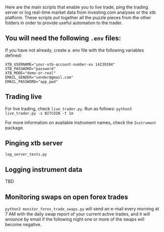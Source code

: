 Here are the main scripts that enable you to live trade, ping the trading server or log real-time market data from investing.com analyses or the xtb platform. These scripts put together all the puzzle pieces from the other folders in order to provide useful automation to the trader.

## You will need the following `.env` files:


If you have not already, create a .env file
with the following variables defined:

```.env
XTB_USERNAME="your-xtb-account-number-ex 14239204"
XTB_PASSWORD="password"
XTB_MODE="demo-or-real"
EMAIL_SENDER="sender@gmail.com"
EMAIL_PASSWORD="app_pwd"
```

## Trading live
For live trading, check `live_trader.py`. Run as follows:
`python3 live_trader.py -s BITCOIN -t 1m`

For more information on available instrument names, check the `Instrument` package.

## Pinging xtb server
`log_server_tests.py`

## Logging instrument data
TBD

## Monitoring swaps on open forex trades
`python3 monitor_forex_trade_swaps.py` will send an e-mail every morning at 7 AM with the daily swap report of your current active trades, and it will anounce by email if the following night one or more of the swaps will become negative.
